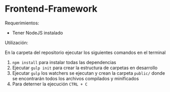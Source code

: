 # Frontend-Framework

Requerimientos:
<ul>
<li>Tener NodeJS instalado</li>
</ul>
Utilización:
<p>En la carpeta del repositorio ejecutar los siguientes comandos en el
terminal </p>
<ol>
<li><code>npm install</code> para instalar todas las dependencias</li>
<li>Ejecutar <code>gulp init</code> para crear la estructura de carpetas en desarrollo</li>
<li>Ejecutar <code>gulp</code> los watchers se ejecutan y crean la carpeta <code>public/</code> donde se encontrarán todos los archivos compilados y minificados</li>
<li>Para deterner la ejecución <code>CTRL + C</code></li>
</ol>
